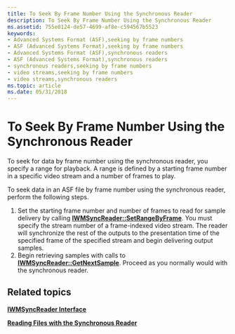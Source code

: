 ```yaml
---
title: To Seek By Frame Number Using the Synchronous Reader
description: To Seek By Frame Number Using the Synchronous Reader
ms.assetid: 755e0124-de57-4699-af8e-c594567b5523
keywords:
- Advanced Systems Format (ASF),seeking by frame numbers
- ASF (Advanced Systems Format),seeking by frame numbers
- Advanced Systems Format (ASF),synchronous readers
- ASF (Advanced Systems Format),synchronous readers
- synchronous readers,seeking by frame numbers
- video streams,seeking by frame numbers
- video streams,synchronous readers
ms.topic: article
ms.date: 05/31/2018
---
```


# To Seek By Frame Number Using the Synchronous Reader

To seek for data by frame number using the synchronous reader, you specify a range for playback. A range is defined by a starting frame number in a specific video stream and a number of frames to play.

To seek data in an ASF file by frame number using the synchronous reader, perform the following steps.

1.  Set the starting frame number and number of frames to read for sample delivery by calling [**IWMSyncReader::SetRangeByFrame**](/windows/desktop/api/Wmsdkidl/nf-wmsdkidl-iwmsyncreader-setrangebyframe). You must specify the stream number of a frame-indexed video stream. The reader will synchronize the rest of the outputs to the presentation time of the specified frame of the specified stream and begin delivering output samples.
2.  Begin retrieving samples with calls to [**IWMSyncReader::GetNextSample**](/windows/desktop/api/Wmsdkidl/nf-wmsdkidl-iwmsyncreader-getnextsample). Proceed as you normally would with the synchronous reader.

## Related topics

<dl> <dt>

[**IWMSyncReader Interface**](/windows/desktop/api/wmsdkidl/nn-wmsdkidl-iwmsyncreader)
</dt> <dt>

[**Reading Files with the Synchronous Reader**](reading-files-with-the-synchronous-reader.md)
</dt> </dl>

 

 




